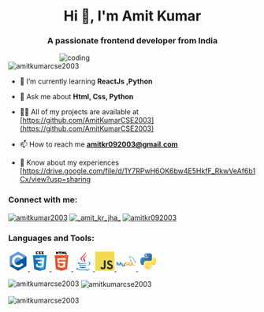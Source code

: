 <h1 align="center">Hi 👋, I'm Amit Kumar</h1>
<h3 align="center">A passionate frontend developer from India</h3>

<img align ="right" alt = "coding" width = "400" src = "https://encrypted-tbn0.gstatic.com/images?q=tbn:ANd9GcT-l1Igz1WUFn9qac6ggoJSTk6Nr8PnDfTqGg&usqp=CAU">


<p align="left"> <img src="https://komarev.com/ghpvc/?username=amitkumarcse2003&label=Profile%20views&color=0e75b6&style=flat" alt="amitkumarcse2003" /> </p>

- 🌱 I’m currently learning **ReactJs ,Python**
  
- 💬 Ask me about **Html, Css, Python**

- 👨‍💻 All of my projects are available at [https://github.com/AmitKumarCSE2003](https://github.com/AmitKumarCSE2003)


- 📫 How to reach me **amitkr092003@gmail.com**

- 📄 Know about my experiences [https://drive.google.com/file/d/1Y7RPwH6OK6bw4E5HkfF_RkwVeAf6b1Cx/view?usp=sharing

<h3 align="left">Connect with me:</h3>
<p align="left">
<a href="https://linkedin.com/in/amitkumar2003" target="blank"><img align="center" src="https://raw.githubusercontent.com/rahuldkjain/github-profile-readme-generator/master/src/images/icons/Social/linked-in-alt.svg" alt="amitkumar2003" height="30" width="40" /></a>
<a href="https://instagram.com/_amit_kr_jha_" target="blank"><img align="center" src="https://raw.githubusercontent.com/rahuldkjain/github-profile-readme-generator/master/src/images/icons/Social/instagram.svg" alt="_amit_kr_jha_" height="30" width="40" /></a>
<a href="https://www.hackerrank.com/amitkr092003" target="blank"><img align="center" src="https://raw.githubusercontent.com/rahuldkjain/github-profile-readme-generator/master/src/images/icons/Social/hackerrank.svg" alt="amitkr092003" height="30" width="40" /></a>
</p>

<h3 align="left">Languages and Tools:</h3>
<p align="left"> <a href="https://www.cprogramming.com/" target="_blank" rel="noreferrer"> <img src="https://raw.githubusercontent.com/devicons/devicon/master/icons/c/c-original.svg" alt="c" width="40" height="40"/> </a> <a href="https://www.w3schools.com/css/" target="_blank" rel="noreferrer"> <img src="https://raw.githubusercontent.com/devicons/devicon/master/icons/css3/css3-original-wordmark.svg" alt="css3" width="40" height="40"/> </a> <a href="https://www.w3.org/html/" target="_blank" rel="noreferrer"> <img src="https://raw.githubusercontent.com/devicons/devicon/master/icons/html5/html5-original-wordmark.svg" alt="html5" width="40" height="40"/> </a> <a href="https://www.java.com" target="_blank" rel="noreferrer"> <img src="https://raw.githubusercontent.com/devicons/devicon/master/icons/java/java-original.svg" alt="java" width="40" height="40"/> </a> <a href="https://developer.mozilla.org/en-US/docs/Web/JavaScript" target="_blank" rel="noreferrer"> <img src="https://raw.githubusercontent.com/devicons/devicon/master/icons/javascript/javascript-original.svg" alt="javascript" width="40" height="40"/> </a> <a href="https://www.mysql.com/" target="_blank" rel="noreferrer"> <img src="https://raw.githubusercontent.com/devicons/devicon/master/icons/mysql/mysql-original-wordmark.svg" alt="mysql" width="40" height="40"/> </a> <a href="https://www.python.org" target="_blank" rel="noreferrer"> <img src="https://raw.githubusercontent.com/devicons/devicon/master/icons/python/python-original.svg" alt="python" width="40" height="40"/> </a> </p>

<p><img align="left" src="https://github-readme-stats.vercel.app/api/top-langs?username=amitkumarcse2003&show_icons=true&locale=en&layout=compact" alt="amitkumarcse2003" /></p>

<p>&nbsp;<img align="center" src="https://github-readme-stats.vercel.app/api?username=amitkumarcse2003&show_icons=true&locale=en" alt="amitkumarcse2003" /></p>

<p><img align="center" src="https://github-readme-streak-stats.herokuapp.com/?user=amitkumarcse2003&" alt="amitkumarcse2003" /></p>








<!--
**AmitKumarCSE2003/AmitKumarCSE2003** is a ✨ _special_ ✨ repository because its `README.md` (this file) appears on your GitHub profile.

Here are some ideas to get you started:

- 🔭 I’m currently working on ...
- 🌱 I’m currently learning ...
- 👯 I’m looking to collaborate on ...
- 🤔 I’m looking for help with ...
- 💬 Ask me about ...
- 📫 How to reach me: ...
- 😄 Pronouns: ...
- ⚡ Fun fact: ...
-->
